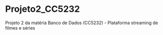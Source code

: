 # Projeto2_CC5232
Projeto 2 da matéria Banco de Dados (CC5232) - Plataforma streaming de filmes e séries
